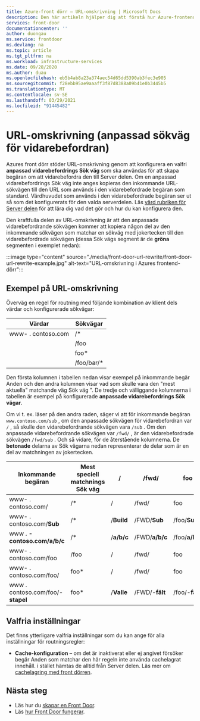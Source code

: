 ```yaml
---
title: Azure-front dörr – URL-omskrivning | Microsoft Docs
description: Den här artikeln hjälper dig att förstå hur Azure-frontend gör att URL skrivs om för dina vägar, om den har kon figurer ATS.
services: front-door
documentationcenter: ''
author: duongau
ms.service: frontdoor
ms.devlang: na
ms.topic: article
ms.tgt_pltfrm: na
ms.workload: infrastructure-services
ms.date: 09/28/2020
ms.author: duau
ms.openlocfilehash: eb5b4ab8a23a374aec54d65dd5390ab3fec3e905
ms.sourcegitcommit: f28ebb95ae9aaaff3f87d8388a09b41e0b3445b5
ms.translationtype: MT
ms.contentlocale: sv-SE
ms.lasthandoff: 03/29/2021
ms.locfileid: "91445482"
---
```

# <a name="url-rewrite-custom-forwarding-path"></a>URL-omskrivning (anpassad sökväg för vidarebefordran)
Azures front dörr stöder URL-omskrivning genom att konfigurera en valfri **anpassad vidarebefordrings Sök väg** som ska användas för att skapa begäran om att vidarebefordra den till Server delen. Om en anpassad vidarebefordrings Sök väg inte anges kopieras den inkommande URL-sökvägen till den URL som används i den vidarebefordrade begäran som standard. Värdhuvudet som används i den vidarebefordrade begäran ser ut så som det konfigurerats för den valda serverdelen. Läs [värd rubriken för Server delen](front-door-backend-pool.md#hostheader) för att lära dig vad det gör och hur du kan konfigurera den.

Den kraftfulla delen av URL-omskrivning är att den anpassade vidarebefordrande sökvägen kommer att kopiera någon del av den inkommande sökvägen som matchar en sökväg med jokertecken till den vidarebefordrade sökvägen (dessa Sök vägs segment är de **gröna** segmenten i exemplet nedan):
</br>

:::image type="content" source="./media/front-door-url-rewrite/front-door-url-rewrite-example.jpg" alt-text="URL-omskrivning i Azures frontend-dörr":::

## <a name="url-rewrite-example"></a>Exempel på URL-omskrivning
Överväg en regel för routning med följande kombination av klient dels värdar och konfigurerade sökvägar:

| Värdar      | Sökvägar       |
|------------|-------------|
| www- \. contoso.com | /\*   |
|            | /foo        |
|            | foo\*     |
|            | /foo/bar/\* |

Den första kolumnen i tabellen nedan visar exempel på inkommande begär Anden och den andra kolumnen visar vad som skulle vara den "mest aktuella" matchande väg Sök väg ".  De tredje och välliggande kolumnerna i tabellen är exempel på konfigurerade **anpassade vidarebefordrings Sök vägar**.

Om vi t. ex. läser på den andra raden, säger vi att för inkommande begäran `www.contoso.com/sub` , om den anpassade sökvägen för vidarebefordran var `/` , så skulle den vidarebefordrande sökvägen vara `/sub` . Om den anpassade vidarebefordrande sökvägen var `/fwd/` , är den vidarebefordrade sökvägen `/fwd/sub` . Och så vidare, för de återstående kolumnerna. De **betonade** delarna av Sök vägarna nedan representerar de delar som är en del av matchningen av jokertecken.

| Inkommande begäran       | Mest speciell matchnings Sök väg | /          | /fwd/          | foo          | /foo/bar/          |
|------------------------|--------------------------|------------|----------------|----------------|--------------------|
| www- \. contoso.com/            | /\*                      | /          | /fwd/          | foo          | /foo/bar/          |
| www- \. contoso.com/**Sub**     | /\*                      | /**Build**   | /FWD/**Sub**   | /foo/**Sub**   | /foo/bar/**Sub**   |
| www \. **-contoso.com/a/b/c**   | /\*                      | /**a/b/c** | /FWD/**a/b/c** | /foo/**a/b/c** | /foo/bar/**a/b/c** |
| www- \. contoso.com/foo         | /foo                     | /          | /fwd/          | foo          | /foo/bar/          |
| www- \. contoso.com/foo/        | foo\*                  | /          | /fwd/          | foo          | /foo/bar/          |
| www \. contoso.com/foo/-**stapel** | foo\*                  | /**Valle**   | /FWD/-**fält**   | /foo/-**fält**   | /foo/bar/-**fält**   |

## <a name="optional-settings"></a>Valfria inställningar
Det finns ytterligare valfria inställningar som du kan ange för alla inställningar för routningsregler:

* **Cache-konfiguration** – om det är inaktiverat eller ej angivet försöker begär Anden som matchar den här regeln inte använda cachelagrat innehåll. i stället hämtas de alltid från Server delen. Läs mer om [cachelagring med front dörren](front-door-caching.md).

## <a name="next-steps"></a>Nästa steg

- Läs hur du [skapar en Front Door](quickstart-create-front-door.md).
- Läs [hur Front Door fungerar](front-door-routing-architecture.md).
